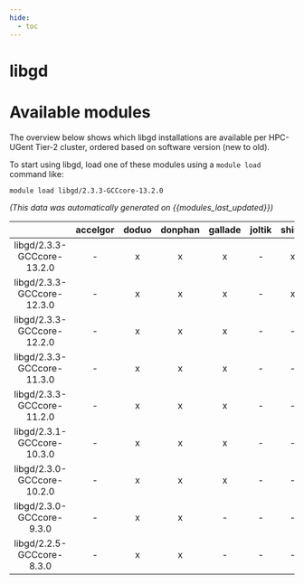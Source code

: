 ```yaml
---
hide:
  - toc
---
```


libgd
=====

# Available modules


The overview below shows which libgd installations are available per HPC-UGent Tier-2 cluster, ordered based on software version (new to old).

To start using libgd, load one of these modules using a `module load` command like:

```shell
module load libgd/2.3.3-GCCcore-13.2.0
```

*(This data was automatically generated on {{modules_last_updated}})*  

| |accelgor|doduo|donphan|gallade|joltik|shinx|skitty|
| :---: | :---: | :---: | :---: | :---: | :---: | :---: | :---: |
|libgd/2.3.3-GCCcore-13.2.0|-|x|x|x|-|x|x|
|libgd/2.3.3-GCCcore-12.3.0|-|x|x|x|-|x|x|
|libgd/2.3.3-GCCcore-12.2.0|-|x|x|x|-|-|-|
|libgd/2.3.3-GCCcore-11.3.0|-|x|x|x|-|-|-|
|libgd/2.3.3-GCCcore-11.2.0|-|x|x|x|-|-|-|
|libgd/2.3.1-GCCcore-10.3.0|-|x|x|x|-|-|-|
|libgd/2.3.0-GCCcore-10.2.0|-|x|x|x|-|-|-|
|libgd/2.3.0-GCCcore-9.3.0|-|x|x|-|-|-|-|
|libgd/2.2.5-GCCcore-8.3.0|-|x|x|-|-|-|-|
